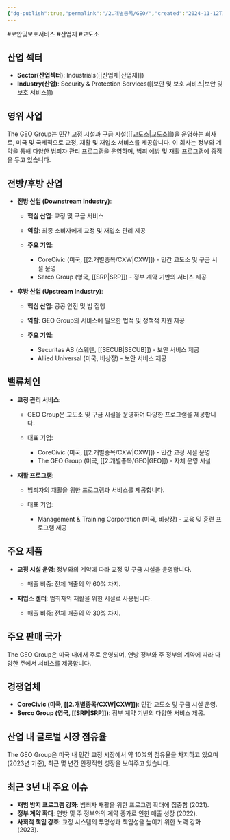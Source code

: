 ```yaml
---
{"dg-publish":true,"permalink":"/2.개별종목/GEO/","created":"2024-11-12T10:14:59.241+09:00","updated":"2025-07-29T21:37:04.686+09:00"}
---
```


#보안및보호서비스 #산업재 #교도소


## 산업 섹터

- **Sector(산업섹터)**: Industrials([[산업재\|산업재]])
- **Industry(산업)**: Security & Protection Services([[보안 및 보호 서비스\|보안 및 보호 서비스]])

## 영위 사업

The GEO Group는 민간 교정 시설과 구금 시설([[교도소\|교도소]])을 운영하는 회사로, 미국 및 국제적으로 교정, 재활 및 재입소 서비스를 제공합니다. 이 회사는 정부와 계약을 통해 다양한 범죄자 관리 프로그램을 운영하며, 범죄 예방 및 재활 프로그램에 중점을 두고 있습니다.

## 전방/후방 산업

- **전방 산업 (Downstream Industry)**:
    
    - **핵심 산업**: 교정 및 구금 서비스
    - **역할**: 최종 소비자에게 교정 및 재입소 관리 제공
    - **주요 기업**:
        
        - CoreCivic (미국, [[2.개별종목/CXW\|CXW]]) - 민간 교도소 및 구금 시설 운영
        - Serco Group (영국, [[SRP\|SRP]]) - 정부 계약 기반의 서비스 제공
          
- **후방 산업 (Upstream Industry)**:
    
    - **핵심 산업**: 공공 안전 및 법 집행
    - **역할**: GEO Group의 서비스에 필요한 법적 및 정책적 지원 제공
    - **주요 기업**:
        
        - Securitas AB (스웨덴, [[SECUB\|SECUB]]) - 보안 서비스 제공
        - Allied Universal (미국, 비상장) - 보안 서비스 제공


## 밸류체인

- **교정 관리 서비스**:
    
    - GEO Group은 교도소 및 구금 시설을 운영하며 다양한 프로그램을 제공합니다.
    - 대표 기업:
        
        - CoreCivic (미국, [[2.개별종목/CXW\|CXW]]) - 민간 교정 시설 운영
        - The GEO Group (미국, [[2.개별종목/GEO\|GEO]]) - 자체 운영 시설

- **재활 프로그램**:
    
    - 범죄자의 재활을 위한 프로그램과 서비스를 제공합니다.
    - 대표 기업:
        
        - Management & Training Corporation (미국, 비상장) - 교육 및 훈련 프로그램 제공


## 주요 제품

- **교정 시설 운영**: 정부와의 계약에 따라 교정 및 구금 시설을 운영합니다.
    
    - 매출 비중: 전체 매출의 약 60% 차지.
    
- **재입소 센터**: 범죄자의 재활을 위한 시설로 사용됩니다.
    
    - 매출 비중: 전체 매출의 약 30% 차지.
    

## 주요 판매 국가

The GEO Group은 미국 내에서 주로 운영되며, 연방 정부와 주 정부의 계약에 따라 다양한 주에서 서비스를 제공합니다.

## 경쟁업체

- **CoreCivic (미국, [[2.개별종목/CXW\|CXW]])**: 민간 교도소 및 구금 시설 운영.
- **Serco Group (영국, [[SRP\|SRP]])**: 정부 계약 기반의 다양한 서비스 제공.

## 산업 내 글로벌 시장 점유율

The GEO Group은 미국 내 민간 교정 시장에서 약 10%의 점유율을 차지하고 있으며(2023년 기준), 최근 몇 년간 안정적인 성장을 보여주고 있습니다.

## 최근 3년 내 주요 이슈

- **재범 방지 프로그램 강화**: 범죄자 재활을 위한 프로그램 확대에 집중함 (2021).
- **정부 계약 확대**: 연방 및 주 정부와의 계약 증가로 인한 매출 성장 (2022).
- **사회적 책임 강조**: 교정 시스템의 투명성과 책임성을 높이기 위한 노력 강화 (2023).